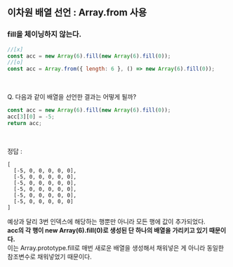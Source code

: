 ## 이차원 배열 선언 : Array.from 사용
### fill을 체이닝하지 않는다.
```javascript
//[x]
const acc = new Array(6).fill(new Array(6).fill(0));
//[o]
const acc = Array.from({ length: 6 }, () => new Array(6).fill(0));
```

<br>

Q. 다음과 같이 배열을 선언한 결과는 어떻게 될까?
```javascript
const acc = new Array(6).fill(new Array(6).fill(0));
acc[3][0] = -5;
return acc;
```

<br>
  
정답 : 
```
[
  [-5, 0, 0, 0, 0, 0],
  [-5, 0, 0, 0, 0, 0],
  [-5, 0, 0, 0, 0, 0],
  [-5, 0, 0, 0, 0, 0],
  [-5, 0, 0, 0, 0, 0],
  [-5, 0, 0, 0, 0, 0]
]
``` 
예상과 달리 3번 인덱스에 해당하는 행뿐만 아니라 모든 행에 값이 추가되었다.  
**acc의 각 행이 new Array(6).fill(0)로 생성된 단 하나의 배열을 가리키고 있기 때문이다.**  
이는 Array.prototype.fill로 매번 새로운 배열을 생성해서 채워넣은 게 아니라 동일한 참조변수로 채워넣었기 때문이다.

